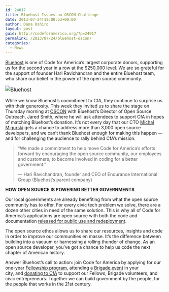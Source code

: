 ```yaml
---
id: 24017
title: Bluehost Issues an OSCON Challenge
date: 2013-07-24T19:00:53+00:00
author: Dana Oshiro
layout: post
guid: http://codeforamerica.org/?p=24017
permalink: /2013/07/24/bluehost-oscon/
categories:
  - News
---
```

[Bluehost](”http://bluehost.com”) is one of Code for America’s largest corporate donors, supporting us for the second year in a row at the $250,000 level. We are so grateful for the support of founder Hari Ravichandran and the entire Bluehost team, who share our belief in the power of the open source community.

<img class="alignright" style="line-height: 24px; font-size: 16px; text-align: center;" title="BlueHostLogo(White)" src="http://codeforamerica.org/wp-content/uploads/2013/07/BlueHostLogoWhite-300x78.jpg" alt="Bluehost" />

While we know Bluehost&#8217;s commitment to CfA, they continue to surprise us with their generosity. This week they invited us to share the stage on Thursday morning at [OSCON](http://www.oscon.com/oscon2013) with Bluehost’s Director of Open Source Outreach, Jared Smith, where he will ask attendees to support CfA in hopes of matching Bluehost&#8217;s donation. It’s not every day that our CTO [Michal Migurski](https://twitter.com/michalmigurski) gets a chance to address more than 3,000 open source developers, and we can&#8217;t thank Bluehost enough for making this happen — and for challenging the audience to rally behind CfA&#8217;s mission.

> “We made a commitment to help move Code for America’s efforts forward by encouraging the open source community, our employees and customers, to become involved in coding for a better government.&#8221;
> 
> — Hari Ravichandran, founder and CEO of Endurance International Group (Bluehost’s parent company)

**HOW OPEN SOURCE IS POWERING BETTER GOVERNMENTS**

Our local governments are already benefiting from what the open source community has to offer. For every civic tech problem we solve, there are a dozen other cities in need of the same solution. This is why all of Code for America’s applications are open source with both the code and documentation [released for public use and redeployment](”http://brigade.codeforamerica.org/pages/opensource”).

The open source ethos allows us to share our resources, insights and code in order to improve our communities en masse. It’s the difference between building into a vacuum or harnessing a rolling thunder of change. As an open source developer, you’ve got a chance to help us code the next chapter of American history.

<p style="text-align: left;">
  Answer Bluehost&#8217;s call to action: join Code for America by applying for our one-year <a href="”http://codeforamerica.org/apply”">Fellowship program</a>, attending a <a href="”http://brigade.codeforamerica.org/pages/events”">Brigade event</a> in your city, and <a href="http://codeforamerica.org/bluehost" target="_blank">donating to CfA</a> to support our Fellows, Brigade volunteers, and civic entrepreneurs. Together we can build government by the people, for the people that works in the 21st century.
</p>

<p style="text-align: center;">
  <a href="http://codeforamerica.org/bluehost"><img class="size-full wp-image-2123" title="donate-simple2" src="http://codeforamerica.org/wp-content/uploads/2010/12/donate-simple2.png" alt="" /></a>
</p>

&nbsp;